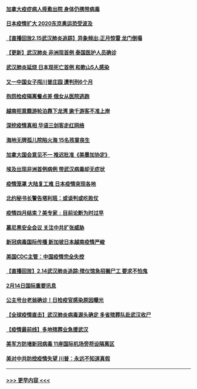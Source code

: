 #### [加拿大疫症病人痊愈出院 身体仍携带病毒](../pages/prog202/a102778061.md?t=02160644) 
#### [日本疫情扩大 2020东京奥运恐受波及](../pages/prog202/a102778049.md?t=02160644) 
#### [【直播回放2.15武汉肺炎追踪】异象频出:正月惊雷 龙门倒塌](../pages/prog202/a102777974.md?t=02160644) 
#### [【更新】武汉肺炎 非洲现首例 泰国医护人员确诊](../pages/prog202/a102770740.md?t=02160644) 
#### [武汉肺炎延烧 日本现死亡首例 和歌山5人感染](../pages/prog202/a102777815.md?t=02160644) 
#### [又一中国女子闯川普庄园 遭判刑6个月](../pages/prog202/a102777673.md?t=02160644) 
#### [抱怨检疫隔离餐点差 俄女从医院逃跑](../pages/prog202/a102777667.md?t=02160644) 
#### [越南拒意籍游轮泊靠下龙湾 逾千游客不准上岸](../pages/prog202/a102777646.md?t=02160644) 
#### [深挖疫情真相 华语三剑客走红网络](../pages/prog202/a102777624.md?t=02160644) 
#### [海地无牌孤儿院陷火海 15名孩童丧生](../pages/prog202/a102777620.md?t=02160644) 
#### [加拿大国会意见不一 推迟批准《美墨加协定》](../pages/prog202/a102777575.md?t=02160644) 
#### [埃及出现非洲首例病例 带武汉病毒却无症状](../pages/prog202/a102777559.md?t=02160644) 
#### [疫情笼罩 大陆复工难 日本疫情突现各地](../pages/prog202/a102777455.md?t=02160644) 
#### [北约秘书长警告塔利班：或谈判或吃败仗](../pages/prog202/a102777442.md?t=02160644) 
#### [疫情四月结束？美专家﹕目前论断为时过早](../pages/prog202/a102777248.md?t=02160644) 
#### [慕尼黑安全会议 关注中共扩张威胁](../pages/prog202/a102777254.md?t=02160644) 
#### [新冠病毒国际传播 新加坡日本越南疫情严峻](../pages/prog202/a102777245.md?t=02160644) 
#### [美国CDC主管：中国疫情完全失控](../pages/prog202/a102777236.md?t=02160644) 
#### [【直播回放】2.14武汉肺炎追踪:殡仪馆急招搬尸工 要求不怕鬼](../pages/prog202/a102777141.md?t=02160644) 
#### [2月14日国际重要讯息](../pages/prog202/a102777073.md?t=02160644) 
#### [公主号台老翁确诊！日检疫官感染原因曝光](../pages/prog202/a102777075.md?t=02160644) 
#### [【全球疫情直击】武汉肺炎病毒源头确定 多省殡葬队赴武汉收尸](../pages/prog202/a102777026.md?t=02160644) 
#### [【疫情最前线】多地殡葬业急援武汉](../pages/prog202/a102776986.md?t=02160644) 
#### [美军方防堵新冠病毒 11座国际机场旁将设隔离区](../pages/prog202/a102776870.md?t=02160644) 
#### [美对中共防控疫情失望 川普：永远不知道真假](../pages/prog202/a102776836.md?t=02160644) 

----
#### [ >>> 更早内容 <<< ](../indexes/prog202-earlier.md)
